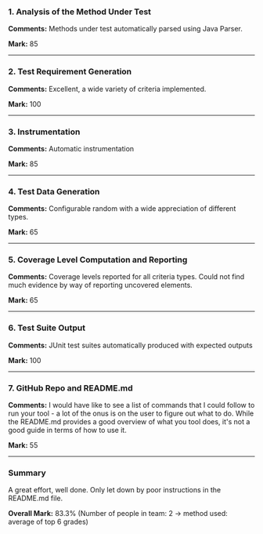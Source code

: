 ### 1. Analysis of the Method Under Test

__Comments:__ Methods under test automatically parsed using Java Parser.

__Mark:__ 85

---

### 2. Test Requirement Generation

__Comments:__ Excellent, a wide variety of criteria implemented.  

__Mark:__ 100

---

### 3. Instrumentation

__Comments:__ Automatic instrumentation 

__Mark:__ 85

---

### 4. Test Data Generation

__Comments:__ Configurable random with a wide appreciation of different types. 

__Mark:__ 65

---

### 5. Coverage Level Computation and Reporting

__Comments:__  Coverage levels reported for all criteria types. Could not find
much evidence by way of reporting uncovered elements. 

__Mark:__ 65

---

### 6. Test Suite Output

__Comments:__ JUnit test suites automatically produced with expected outputs

__Mark:__ 100

---

### 7. GitHub Repo and README.md

__Comments:__ I would have like to see a list of commands that I could follow to
run your tool - a lot of the onus is on the user to figure out what to do. While
the README.md provides a good overview of what you tool does, it's not a good
guide in terms of how to use it.

__Mark:__ 55

---

### Summary

A great effort, well done. Only let down by poor instructions in the README.md file. 

__Overall Mark:__ 83.3% (Number of people in team: 2 -> method used: average of top 6 grades)
